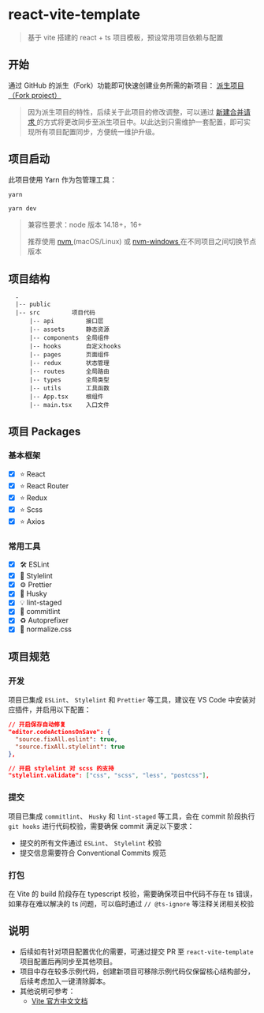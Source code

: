 # react-vite-template

> 基于 vite 搭建的 react + ts 项目模板，预设常用项目依赖与配置

## 开始

通过 GitHub 的派生（Fork）功能即可快速创建业务所需的新项目： [ 派生项目（Fork project） ](https://github.com/xvweimin/react-vite-template/fork)

> 因为派生项目的特性，后续关于此项目的修改调整，可以通过 [ 新建合并请求 ](https://github.com/xvweimin/react-vite-template/compare) 的方式将更改同步至派生项目中。以此达到只需维护一套配置，即可实现所有项目配置同步，方便统一维护升级。

## 项目启动

此项目使用 Yarn 作为包管理工具：

```bash
yarn

yarn dev
```

> 兼容性要求：node 版本 14.18+，16+
>
> 推荐使用 [ nvm ](https://github.com/creationix/nvm#installation) (macOS/Linux) 或 [ nvm-windows ](https://github.com/coreybutler/nvm-windows#node-version-manager-nvm-for-windows) 在不同项目之间切换节点版本

## 项目结构

```
  -
  |-- public
  |-- src         项目代码
      |-- api         接口层
      |-- assets      静态资源
      |-- components  全局组件
      |-- hooks       自定义hooks
      |-- pages       页面组件
      |-- redux       状态管理
      |-- routes      全局路由
      |-- types       全局类型
      |-- utils       工具函数
      |-- App.tsx     根组件
      |-- main.tsx    入口文件
```

## 项目 Packages

### 基本框架

- [x] ⭐️ React
- [x] ⭐️ React Router
- [x] ⭐️ Redux
- [x] ⭐️ Scss
- [x] ⭐️ Axios

### 常用工具

- [x] 🛠️ ESLint
- [x] 🔧 Stylelint
- [x] ⚙️ Prettier
- [x] 🎁 Husky
- [x] 💡 lint-staged
- [x] 📝 commitlint
- [x] ♻️ Autoprefixer
- [x] 🎨 normalize.css

## 项目规范

### 开发

项目已集成 `ESLint`、 `Stylelint` 和 `Prettier` 等工具，建议在 VS Code 中安装对应插件，并启用以下配置：

```json
// 开启保存自动修复
"editor.codeActionsOnSave": {
  "source.fixAll.eslint": true,
  "source.fixAll.stylelint": true
},

// 开启 stylelint 对 scss 的支持
"stylelint.validate": ["css", "scss", "less", "postcss"],
```

### 提交

项目已集成 `commitlint`、 `Husky` 和 `lint-staged` 等工具，会在 commit 阶段执行 `git hooks` 进行代码校验，需要确保 commit 满足以下要求：

- 提交的所有文件通过 `ESLint`、 `Stylelint` 校验
- 提交信息需要符合 Conventional Commits 规范

### 打包

在 Vite 的 build 阶段存在 typescript 校验，需要确保项目中代码不存在 ts 错误，如果存在难以解决的 ts 问题，可以临时通过 `// @ts-ignore` 等注释关闭相关校验

## 说明

- 后续如有针对项目配置优化的需要，可通过提交 PR 至 `react-vite-template` 项目配置后再同步至其他项目。
- 项目中存在较多示例代码，创建新项目可移除示例代码仅保留核心结构部分，后续考虑加入一键清除脚本。
- 其他说明可参考：
  - [ Vite 官方中文文档 ](https://cn.vitejs.dev/)
